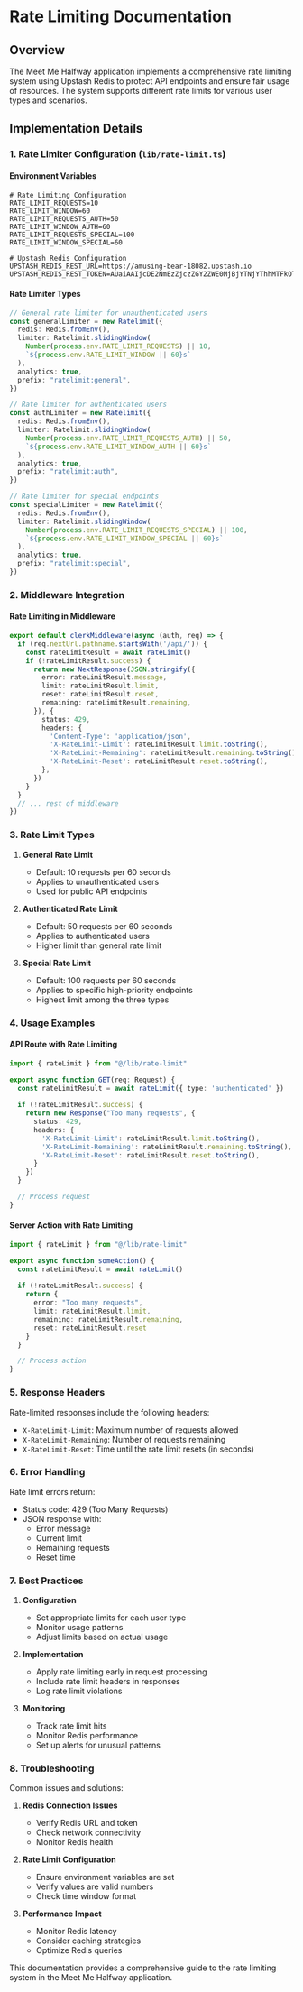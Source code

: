 # Rate Limiting Documentation

## Overview
The Meet Me Halfway application implements a comprehensive rate limiting system using Upstash Redis to protect API endpoints and ensure fair usage of resources. The system supports different rate limits for various user types and scenarios.

## Implementation Details

### 1. Rate Limiter Configuration (`lib/rate-limit.ts`)

#### Environment Variables
```env
# Rate Limiting Configuration
RATE_LIMIT_REQUESTS=10
RATE_LIMIT_WINDOW=60
RATE_LIMIT_REQUESTS_AUTH=50
RATE_LIMIT_WINDOW_AUTH=60
RATE_LIMIT_REQUESTS_SPECIAL=100
RATE_LIMIT_WINDOW_SPECIAL=60

# Upstash Redis Configuration
UPSTASH_REDIS_REST_URL=https://amusing-bear-18082.upstash.io
UPSTASH_REDIS_REST_TOKEN=AUaiAAIjcDE2NmEzZjczZGY2ZWE0MjBjYTNjYThhMTFkOTJlYjBiY3AxMA
```

#### Rate Limiter Types
```typescript
// General rate limiter for unauthenticated users
const generalLimiter = new Ratelimit({
  redis: Redis.fromEnv(),
  limiter: Ratelimit.slidingWindow(
    Number(process.env.RATE_LIMIT_REQUESTS) || 10,
    `${process.env.RATE_LIMIT_WINDOW || 60}s`
  ),
  analytics: true,
  prefix: "ratelimit:general",
})

// Rate limiter for authenticated users
const authLimiter = new Ratelimit({
  redis: Redis.fromEnv(),
  limiter: Ratelimit.slidingWindow(
    Number(process.env.RATE_LIMIT_REQUESTS_AUTH) || 50,
    `${process.env.RATE_LIMIT_WINDOW_AUTH || 60}s`
  ),
  analytics: true,
  prefix: "ratelimit:auth",
})

// Rate limiter for special endpoints
const specialLimiter = new Ratelimit({
  redis: Redis.fromEnv(),
  limiter: Ratelimit.slidingWindow(
    Number(process.env.RATE_LIMIT_REQUESTS_SPECIAL) || 100,
    `${process.env.RATE_LIMIT_WINDOW_SPECIAL || 60}s`
  ),
  analytics: true,
  prefix: "ratelimit:special",
})
```

### 2. Middleware Integration

#### Rate Limiting in Middleware
```typescript
export default clerkMiddleware(async (auth, req) => {
  if (req.nextUrl.pathname.startsWith('/api/')) {
    const rateLimitResult = await rateLimit()
    if (!rateLimitResult.success) {
      return new NextResponse(JSON.stringify({
        error: rateLimitResult.message,
        limit: rateLimitResult.limit,
        reset: rateLimitResult.reset,
        remaining: rateLimitResult.remaining,
      }), {
        status: 429,
        headers: {
          'Content-Type': 'application/json',
          'X-RateLimit-Limit': rateLimitResult.limit.toString(),
          'X-RateLimit-Remaining': rateLimitResult.remaining.toString(),
          'X-RateLimit-Reset': rateLimitResult.reset.toString(),
        },
      })
    }
  }
  // ... rest of middleware
})
```

### 3. Rate Limit Types

1. **General Rate Limit**
   - Default: 10 requests per 60 seconds
   - Applies to unauthenticated users
   - Used for public API endpoints

2. **Authenticated Rate Limit**
   - Default: 50 requests per 60 seconds
   - Applies to authenticated users
   - Higher limit than general rate limit

3. **Special Rate Limit**
   - Default: 100 requests per 60 seconds
   - Applies to specific high-priority endpoints
   - Highest limit among the three types

### 4. Usage Examples

#### API Route with Rate Limiting
```typescript
import { rateLimit } from "@/lib/rate-limit"

export async function GET(req: Request) {
  const rateLimitResult = await rateLimit({ type: 'authenticated' })
  
  if (!rateLimitResult.success) {
    return new Response("Too many requests", { 
      status: 429,
      headers: {
        'X-RateLimit-Limit': rateLimitResult.limit.toString(),
        'X-RateLimit-Remaining': rateLimitResult.remaining.toString(),
        'X-RateLimit-Reset': rateLimitResult.reset.toString(),
      }
    })
  }

  // Process request
}
```

#### Server Action with Rate Limiting
```typescript
import { rateLimit } from "@/lib/rate-limit"

export async function someAction() {
  const rateLimitResult = await rateLimit()
  
  if (!rateLimitResult.success) {
    return { 
      error: "Too many requests",
      limit: rateLimitResult.limit,
      remaining: rateLimitResult.remaining,
      reset: rateLimitResult.reset
    }
  }

  // Process action
}
```

### 5. Response Headers

Rate-limited responses include the following headers:
- `X-RateLimit-Limit`: Maximum number of requests allowed
- `X-RateLimit-Remaining`: Number of requests remaining
- `X-RateLimit-Reset`: Time until the rate limit resets (in seconds)

### 6. Error Handling

Rate limit errors return:
- Status code: 429 (Too Many Requests)
- JSON response with:
  - Error message
  - Current limit
  - Remaining requests
  - Reset time

### 7. Best Practices

1. **Configuration**
   - Set appropriate limits for each user type
   - Monitor usage patterns
   - Adjust limits based on actual usage

2. **Implementation**
   - Apply rate limiting early in request processing
   - Include rate limit headers in responses
   - Log rate limit violations

3. **Monitoring**
   - Track rate limit hits
   - Monitor Redis performance
   - Set up alerts for unusual patterns

### 8. Troubleshooting

Common issues and solutions:
1. **Redis Connection Issues**
   - Verify Redis URL and token
   - Check network connectivity
   - Monitor Redis health

2. **Rate Limit Configuration**
   - Ensure environment variables are set
   - Verify values are valid numbers
   - Check time window format

3. **Performance Impact**
   - Monitor Redis latency
   - Consider caching strategies
   - Optimize Redis queries

This documentation provides a comprehensive guide to the rate limiting system in the Meet Me Halfway application. 